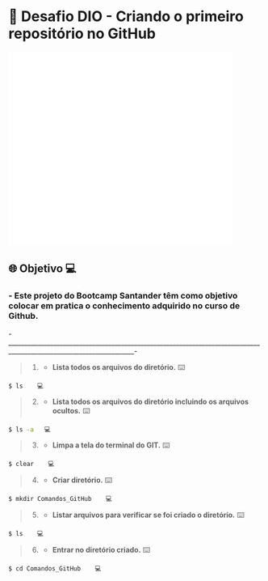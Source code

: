# 🚀 Desafio DIO - Criando o primeiro repositório no GitHub

![teste](https://github.com/pacifyc/repositorioGitHub/blob/main/assets/santander.gif)


## 🌐 Objetivo 💻

### - Este projeto do Bootcamp Santander têm como objetivo colocar em pratica o conhecimento adquirido no curso de Github.
>
>

-_____________________________________________________________________________________________________________________-

> 01. - **Lista todos os arquivos do diretório.** ⌨️

~~~bash
$ ls    💻
~~~

> 02. - **Lista todos os arquivos do diretório incluindo os arquivos ocultos.** ⌨️

~~~bash
$ ls -a   💻
~~~
 
> 03. - **Limpa a tela do terminal do GIT.** ⌨️

~~~bash
$ clear    💻
~~~

> 04. - **Criar diretório.** ⌨️

~~~bash
$ mkdir Comandos_GitHub    💻
~~~

> 05. - **Listar arquivos para verificar se foi criado o diretório.** ⌨️

~~~bash
$ ls    💻
~~~

> 06. - **Entrar no diretório criado.** ⌨️

~~~bash
$ cd Comandos_GitHub    💻
~~~